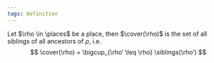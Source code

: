 ```yaml
---
tags: definition
---
```


Let $\rho \in \places$ be a place, then $\cover(\rho)$ is the set of all siblings of all ancestors of $\rho$, i.e.
$$
\cover(\rho) = \bigcup_{\rho’ \leq \rho} \siblings(\rho’)
$$
